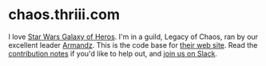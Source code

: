 # chaos.thriii.com

I love [Star Wars Galaxy of Heros](https://www.ea.com/games/starwars/galaxy-of-heroes).
I'm in a guild, Legacy of Chaos, ran by our excellent leader [Armandz](mailto:frank.armandian@gmail.com).
This is the code base for [their web site](http://chaos.thriii.com/).
Read the [contribution notes](CONTRIBUTING.md) if you'd like to help out, and
[join us on Slack](https://legacyofchaoshome.slack.com).
